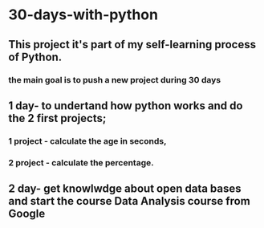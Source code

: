 # 30-days-with-python

## This project it's part of my self-learning process of Python.

### the main goal is to push a new project during 30 days

## 1 day- to undertand how python works and do the 2 first projects;
### 1 project - calculate the age in seconds,
### 2 project - calculate the percentage.

## 2 day- get knowlwdge about open data bases and start the course Data Analysis course from Google 

